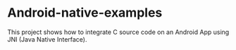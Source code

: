 # Android-native-examples
This project shows how to integrate C source code on an Android App using JNI (Java Native Interface). 
